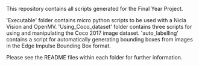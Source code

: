 This repository contains all scripts generated for the Final Year Project. 

'Executable' folder contains micro python scripts to be used with a Nicla Vision and OpenMV.
'Using_Coco_dataset' folder contains three scripts for using and manipulating the Coco 2017 image dataset.
'auto_labelling' contains a script for automatically generating bounding boxes from images in the Edge Impulse Bounding Box format.

Please see the README files within each folder for further information.
